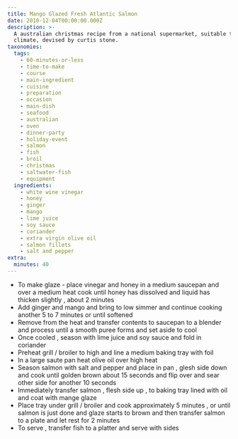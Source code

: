 ```yaml
---
title: Mango Glazed Fresh Atlantic Salmon
date: 2010-12-04T00:00:00.000Z
description: >-
  A australian christmas recipe from a national supermarket, suitable to our hot
  climate, devised by curtis stone.
taxonomies:
  tags:
    - 60-minutes-or-less
    - time-to-make
    - course
    - main-ingredient
    - cuisine
    - preparation
    - occasion
    - main-dish
    - seafood
    - australian
    - oven
    - dinner-party
    - holiday-event
    - salmon
    - fish
    - broil
    - christmas
    - saltwater-fish
    - equipment
  ingredients:
    - white wine vinegar
    - honey
    - ginger
    - mango
    - lime juice
    - soy sauce
    - coriander
    - extra virgin olive oil
    - salmon fillets
    - salt and pepper
extra:
  minutes: 40
---
```

 - To make glaze - place vinegar and honey in a medium saucepan and over a medium heat cook until honey has dissolved and liquid has thicken slightly , about 2 minutes
 - Add ginger and mango and bring to low simmer and continue cooking another 5 to 7 minutes or until softened
 - Remove from the heat and transfer contents to saucepan to a blender and process until a smooth puree forms and set aside to cool
 - Once cooled , season with lime juice and soy sauce and fold in coriander
 - Preheat grill / broiler to high and line a medium baking tray with foil
 - In a large saute pan heat olive oil over high heat
 - Season salmon with salt and pepper and place in pan , glesh side down and cook until golden brown about 15 seconds and flip over and sear other side for another 10 seconds
 - Immediately transfer salmon , flesh side up , to baking tray lined with oil and coat with mange glaze
 - Place tray under grill / broiler and cook approximately 5 minutes , or until salmon is just done and glaze starts to brown and then transfer salmon to a plate and let rest for 2 minutes
 - To serve , transfer fish to a platter and serve with sides

